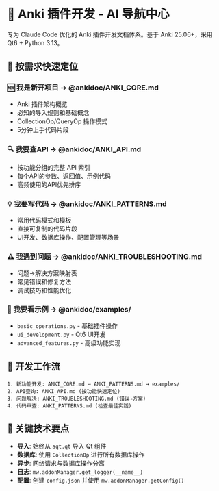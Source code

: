 # 🎯 Anki 插件开发 - AI 导航中心

专为 Claude Code 优化的 Anki 插件开发文档体系。基于 Anki 25.06+，采用 Qt6 + Python 3.13。

## 📍 按需求快速定位

### 🆕 我是新开项目 → @ankidoc/ANKI_CORE.md
- Anki 插件架构概览
- 必知的导入规则和基础概念
- CollectionOp/QueryOp 操作模式
- 5分钟上手代码片段

### 🔍 我要查API → @ankidoc/ANKI_API.md  
- 按功能分组的完整 API 索引
- 每个API的参数、返回值、示例代码
- 高频使用的API优先排序

### 💡 我要写代码 → @ankidoc/ANKI_PATTERNS.md
- 常用代码模式和模板
- 直接可复制的代码片段
- UI开发、数据库操作、配置管理等场景

### ⚠️ 我遇到问题 → @ankidoc/ANKI_TROUBLESHOOTING.md
- 问题→解决方案映射表
- 常见错误和修复方法
- 调试技巧和性能优化

### 📂 我要看示例 → @ankidoc/examples/
- `basic_operations.py` - 基础插件操作
- `ui_development.py` - Qt6 UI开发
- `advanced_features.py` - 高级功能实现

## 🚀 开发工作流

```
1. 新功能开发: ANKI_CORE.md → ANKI_PATTERNS.md → examples/
2. API查询: ANKI_API.md (按功能快速定位)
3. 问题解决: ANKI_TROUBLESHOOTING.md (错误→方案)
4. 代码审查: ANKI_PATTERNS.md (检查最佳实践)
```

## 🔧 关键技术要点

- **导入**: 始终从 `aqt.qt` 导入 Qt 组件
- **数据库**: 使用 `CollectionOp` 进行所有数据库操作  
- **异步**: 网络请求与数据库操作分离
- **日志**: `mw.addonManager.get_logger(__name__)`
- **配置**: 创建 `config.json` 并使用 `mw.addonManager.getConfig()`
